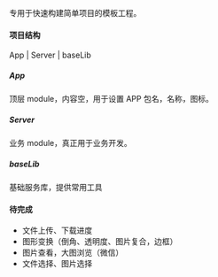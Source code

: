 专用于快速构建简单项目的模板工程。



#### 项目结构

 App
  |
Server
  |
baseLib


##### App
顶层 module，内容空，用于设置 APP 包名，名称，图标。


##### Server
业务 module，真正用于业务开发。

##### baseLib
基础服务库，提供常用工具

#### 待完成
* 文件上传、下载进度
* 图形变换（倒角、透明度、图片复合，边框）
* 图片查看，大图浏览（微信）
* 文件选择、图片选择
